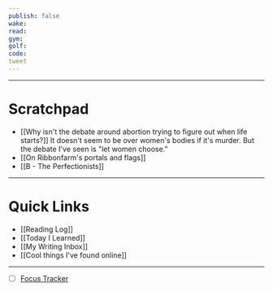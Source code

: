 ```yaml
---
publish: false
wake:
read:
gym:
golf:
code:
tweet
---
```

***
# Scratchpad
- [[Why isn't the debate around abortion trying to figure out when life starts?]] It doesn't seem to be over women's bodies if it's murder. But the debate I've seen is "let women choose."
- [[On Ribbonfarm's portals and flags]]
- [[B - The Perfectionists]]



---
# Quick Links
- [[Reading Log]]
- [[Today I Learned]]
- [[My Writing Inbox]]
- [[Cool things I've found online]]

***
- [ ] [Focus Tracker](https://docs.google.com/spreadsheets/d/18ZL9CSRxE2z7pTKcaPGe3749GMO9Ov2UjVsRMQqShBk/edit#gid=696776801)